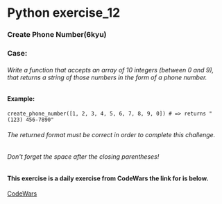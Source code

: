 # Python exercise_12
### Create Phone Number(6kyu)



### Case:
###### Write a function that accepts an array of 10 integers (between 0 and 9), that returns a string of those numbers in the form of a phone number.

#### Example:
``` create_phone_number([1, 2, 3, 4, 5, 6, 7, 8, 9, 0]) # => returns "(123) 456-7890" ```

###### The returned format must be correct in order to complete this challenge.
###### Don't forget the space after the closing parentheses!

#### This exercise is a daily exercise from CodeWars the link for is below.
[CodeWars](https://www.codewars.com/kata/525f50e3b73515a6db000b83/python)
